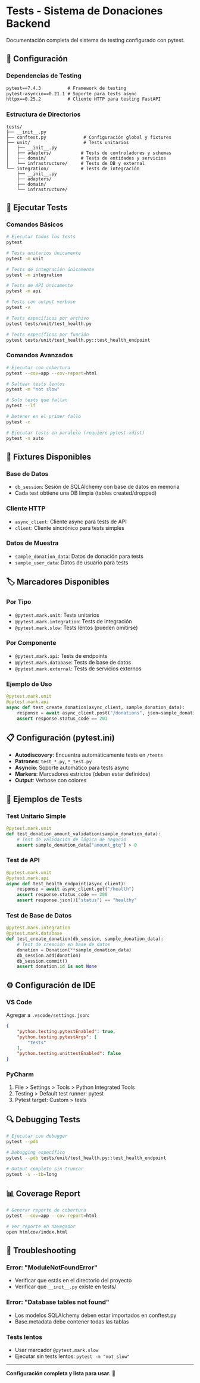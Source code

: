 # Tests - Sistema de Donaciones Backend

Documentación completa del sistema de testing configurado con pytest.

## 🚀 Configuración

### Dependencias de Testing
```txt
pytest==7.4.3          # Framework de testing
pytest-asyncio==0.21.1 # Soporte para tests async
httpx==0.25.2          # Cliente HTTP para testing FastAPI
```

### Estructura de Directorios
```
tests/
├── __init__.py
├── conftest.py              # Configuración global y fixtures
├── unit/                    # Tests unitarios
│   ├── __init__.py
│   ├── adapters/           # Tests de controladores y schemas
│   ├── domain/             # Tests de entidades y servicios
│   └── infrastructure/     # Tests de DB y external
└── integration/            # Tests de integración
    ├── __init__.py
    ├── adapters/
    ├── domain/
    └── infrastructure/
```

## 🧪 Ejecutar Tests

### Comandos Básicos
```bash
# Ejecutar todos los tests
pytest

# Tests unitarios únicamente
pytest -m unit

# Tests de integración únicamente  
pytest -m integration

# Tests de API únicamente
pytest -m api

# Tests con output verbose
pytest -v

# Tests específicos por archivo
pytest tests/unit/test_health.py

# Tests específicos por función
pytest tests/unit/test_health.py::test_health_endpoint
```

### Comandos Avanzados
```bash
# Ejecutar con cobertura
pytest --cov=app --cov-report=html

# Saltear tests lentos
pytest -m "not slow"

# Solo tests que fallan
pytest --lf

# Detener en el primer fallo
pytest -x

# Ejecutar tests en paralelo (requiere pytest-xdist)
pytest -n auto
```

## 🔧 Fixtures Disponibles

### Base de Datos
- `db_session`: Sesión de SQLAlchemy con base de datos en memoria
- Cada test obtiene una DB limpia (tables created/dropped)

### Cliente HTTP
- `async_client`: Cliente async para tests de API
- `client`: Cliente sincrónico para tests simples

### Datos de Muestra
- `sample_donation_data`: Datos de donación para tests
- `sample_user_data`: Datos de usuario para tests

## 🏷️ Marcadores Disponibles

### Por Tipo
- `@pytest.mark.unit`: Tests unitarios
- `@pytest.mark.integration`: Tests de integración
- `@pytest.mark.slow`: Tests lentos (pueden omitirse)

### Por Componente
- `@pytest.mark.api`: Tests de endpoints
- `@pytest.mark.database`: Tests de base de datos
- `@pytest.mark.external`: Tests de servicios externos

### Ejemplo de Uso
```python
@pytest.mark.unit
@pytest.mark.api
async def test_create_donation(async_client, sample_donation_data):
    response = await async_client.post("/donations", json=sample_donation_data)
    assert response.status_code == 201
```

## 📋 Configuración (pytest.ini)

- **Autodiscovery**: Encuentra automáticamente tests en `/tests`
- **Patrones**: `test_*.py`, `*_test.py`
- **Asyncio**: Soporte automático para tests async
- **Markers**: Marcadores estrictos (deben estar definidos)
- **Output**: Verbose con colores

## 🎯 Ejemplos de Tests

### Test Unitario Simple
```python
@pytest.mark.unit
def test_donation_amount_validation(sample_donation_data):
    # Test de validación de lógica de negocio
    assert sample_donation_data["amount_gtq"] > 0
```

### Test de API
```python
@pytest.mark.unit
@pytest.mark.api
async def test_health_endpoint(async_client):
    response = await async_client.get("/health")
    assert response.status_code == 200
    assert response.json()["status"] == "healthy"
```

### Test de Base de Datos
```python
@pytest.mark.integration
@pytest.mark.database
def test_create_donation(db_session, sample_donation_data):
    # Test de creación en base de datos
    donation = Donation(**sample_donation_data)
    db_session.add(donation)
    db_session.commit()
    assert donation.id is not None
```

## ⚙️ Configuración de IDE

### VS Code
Agregar a `.vscode/settings.json`:
```json
{
    "python.testing.pytestEnabled": true,
    "python.testing.pytestArgs": [
        "tests"
    ],
    "python.testing.unittestEnabled": false
}
```

### PyCharm
1. File > Settings > Tools > Python Integrated Tools
2. Testing > Default test runner: pytest
3. Pytest target: Custom > tests

## 🔍 Debugging Tests

```bash
# Ejecutar con debugger
pytest --pdb

# Debugging específico
pytest --pdb tests/unit/test_health.py::test_health_endpoint

# Output completo sin truncar
pytest -s --tb=long
```

## 📊 Coverage Report

```bash
# Generar reporte de cobertura
pytest --cov=app --cov-report=html

# Ver reporte en navegador
open htmlcov/index.html
```

## 🚨 Troubleshooting

### Error: "ModuleNotFoundError"
- Verificar que estás en el directorio del proyecto
- Verificar que `__init__.py` existe en tests/

### Error: "Database tables not found"  
- Los modelos SQLAlchemy deben estar importados en conftest.py
- Base.metadata debe contener todas las tablas

### Tests lentos
- Usar marcador `@pytest.mark.slow`
- Ejecutar sin tests lentos: `pytest -m "not slow"`

---

**Configuración completa y lista para usar.** 🎉

